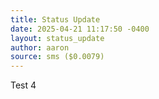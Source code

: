 ```yaml
---
title: Status Update
date: 2025-04-21 11:17:50 -0400
layout: status_update
author: aaron
source: sms ($0.0079)
---
```

Test 4
